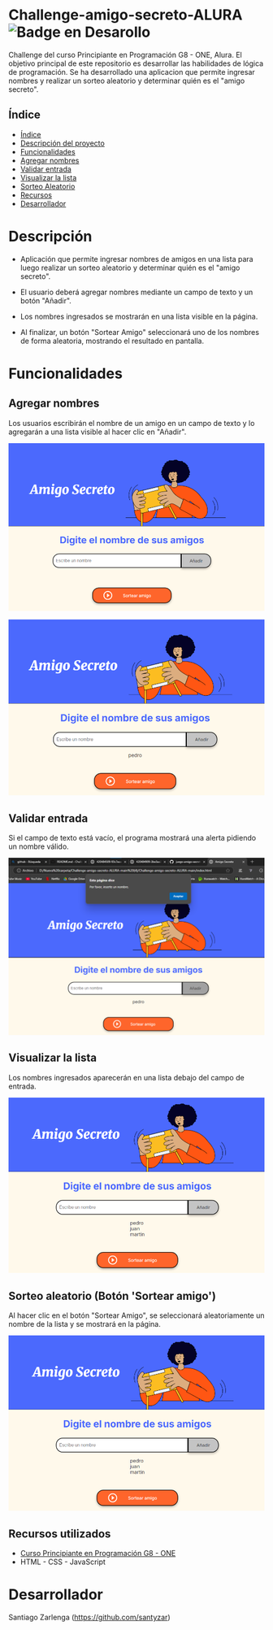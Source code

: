 # Challenge-amigo-secreto-ALURA ![Badge en Desarollo](https://img.shields.io/badge/STATUS-HECHO-green) 

Challenge del curso Principiante en Programación G8 - ONE, Alura. El objetivo principal de este repositorio es desarrollar las habilidades de  lógica de programación.  Se ha desarrollado una aplicacion que permite ingresar nombres y realizar un sorteo aleatorio y determinar quién es el "amigo secreto".

## Índice
* [Índice](#índice)
* [Descripción del proyecto](#%EF%B8%8F-descripción)
* [Funcionalidades](#%EF%B8%8F-funcionalidades)
* [Agregar nombres](#agregar-nombres)
* [Validar entrada](#validar-entrada)
* [Visualizar la lista](#visualizar-la-lista)
* [Sorteo Aleatorio](#sorteo-aleatorio-botón-sortear-amigo)
* [Recursos](#recursos-utilizados)
* [Desarrollador](#-desarrollador)

#  Descripción
- Aplicación que permite ingresar nombres de amigos en una lista para luego realizar un sorteo aleatorio y determinar quién es el "amigo secreto".

- El usuario deberá agregar nombres mediante un campo de texto y un botón "Añadir". 

- Los nombres ingresados se mostrarán en una lista visible en la página.

- Al finalizar, un botón "Sortear Amigo" seleccionará uno de los nombres de forma aleatoria, mostrando el resultado en pantalla.

# Funcionalidades
## Agregar nombres
Los usuarios escribirán el nombre de un amigo en un campo de texto y lo agregarán a una lista visible al hacer clic en "Añadir".

![alt text](image.png)

![alt text](image-1.png)


## Validar entrada
Si el campo de texto está vacío, el programa mostrará una alerta pidiendo un nombre válido.

![alt text](image-2.png)


## Visualizar la lista
Los nombres ingresados aparecerán en una lista debajo del campo de entrada.

![alt text](image-3.png)


## Sorteo aleatorio (Botón 'Sortear amigo')
Al hacer clic en el botón "Sortear Amigo", se seleccionará aleatoriamente un nombre de la lista y se mostrará en la página.

![alt text](image-4.png)


## Recursos utilizados

  * [Curso Principiante en Programación G8 - ONE](https://app.aluracursos.com/formacion-programacion-primeros-pasos-grupo8-one)
  * HTML - CSS - JavaScript
#  Desarrollador
Santiago Zarlenga
(https://github.com/santyzar)
